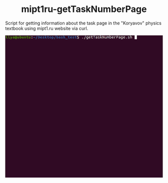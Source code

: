 <h1 align="center">mipt1ru-getTaskNumberPage</h1>

Script for getting information about the task page in the "Koryavov" physics textbook using mipt1.ru website via curl.

<p align="center"> 
<img src="https://github.com/GRISHNOV/mipt1ru-getTaskNumberPage/blob/master/demo/demo.gif" width="550">
</p>

